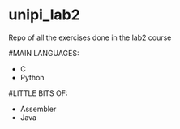 # unipi_lab2
Repo of all the exercises done in the lab2 course

#MAIN LANGUAGES:
- C
- Python

#LITTLE BITS OF: 
- Assembler
- Java
